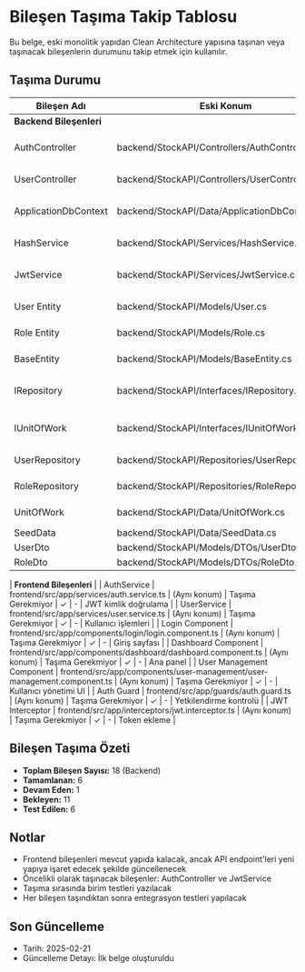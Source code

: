 # Bileşen Taşıma Takip Tablosu

Bu belge, eski monolitik yapıdan Clean Architecture yapısına taşınan veya taşınacak bileşenlerin durumunu takip etmek için kullanılır.

## Taşıma Durumu

| Bileşen Adı | Eski Konum | Yeni Konum | Durum | Test | Sorumlu | Notlar |
|-------------|------------|------------|-------|------|---------|--------|
| **Backend Bileşenleri** |
| AuthController | backend/StockAPI/Controllers/AuthController.cs | src/Stock.API/Controllers/AuthController.cs | Beklemede | - | - | JWT işlemleri ve kullanıcı yönetimi |
| UserController | backend/StockAPI/Controllers/UserController.cs | src/Stock.API/Controllers/UserController.cs | Beklemede | - | - | Kullanıcı CRUD işlemleri |
| ApplicationDbContext | backend/StockAPI/Data/ApplicationDbContext.cs | src/Stock.Infrastructure/Data/ApplicationDbContext.cs | Kısmen Taşındı | - | - | Entity yapılandırmaları devam ediyor |
| HashService | backend/StockAPI/Services/HashService.cs | src/Stock.Infrastructure/Services/HashService.cs | Beklemede | - | - | Şifre hashleme işlemleri |
| JwtService | backend/StockAPI/Services/JwtService.cs | src/Stock.Infrastructure/Services/JwtService.cs | Beklemede | - | - | Token oluşturma ve doğrulama |
| User Entity | backend/StockAPI/Models/User.cs | src/Stock.Domain/Entities/User.cs | Tamamlandı | ✓ | - | BaseEntity'den türetildi |
| Role Entity | backend/StockAPI/Models/Role.cs | src/Stock.Domain/Entities/Role.cs | Tamamlandı | ✓ | - | BaseEntity'den türetildi |
| BaseEntity | backend/StockAPI/Models/BaseEntity.cs | src/Stock.Domain/Entities/BaseEntity.cs | Tamamlandı | ✓ | - | Core entity sınıfı |
| IRepository | backend/StockAPI/Interfaces/IRepository.cs | src/Stock.Domain/Interfaces/IRepository.cs | Tamamlandı | ✓ | - | Generic repository interface |
| IUnitOfWork | backend/StockAPI/Interfaces/IUnitOfWork.cs | src/Stock.Domain/Interfaces/IUnitOfWork.cs | Tamamlandı | ✓ | - | UnitOfWork pattern interface |
| UserRepository | backend/StockAPI/Repositories/UserRepository.cs | src/Stock.Infrastructure/Data/Repositories/UserRepository.cs | Beklemede | - | - | User entity için repository |
| RoleRepository | backend/StockAPI/Repositories/RoleRepository.cs | src/Stock.Infrastructure/Data/Repositories/RoleRepository.cs | Beklemede | - | - | Role entity için repository |
| UnitOfWork | backend/StockAPI/Data/UnitOfWork.cs | src/Stock.Infrastructure/Data/UnitOfWork.cs | Taşınıyor | - | - | Transaction yönetimi |
| SeedData | backend/StockAPI/Data/SeedData.cs | src/Stock.Infrastructure/Data/SeedData.cs | Beklemede | - | - | Initial data |
| UserDto | backend/StockAPI/Models/DTOs/UserDto.cs | src/Stock.Application/Models/UserDto.cs | Tamamlandı | ✓ | - | User için DTO |
| RoleDto | backend/StockAPI/Models/DTOs/RoleDto.cs | src/Stock.Application/Models/RoleDto.cs | Tamamlandı | ✓ | - | Role için DTO |

| **Frontend Bileşenleri** |
| AuthService | frontend/src/app/services/auth.service.ts | (Aynı konum) | Taşıma Gerekmiyor | ✓ | - | JWT kimlik doğrulama |
| UserService | frontend/src/app/services/user.service.ts | (Aynı konum) | Taşıma Gerekmiyor | ✓ | - | Kullanıcı işlemleri |
| Login Component | frontend/src/app/components/login/login.component.ts | (Aynı konum) | Taşıma Gerekmiyor | ✓ | - | Giriş sayfası |
| Dashboard Component | frontend/src/app/components/dashboard/dashboard.component.ts | (Aynı konum) | Taşıma Gerekmiyor | ✓ | - | Ana panel |
| User Management Component | frontend/src/app/components/user-management/user-management.component.ts | (Aynı konum) | Taşıma Gerekmiyor | ✓ | - | Kullanıcı yönetimi UI |
| Auth Guard | frontend/src/app/guards/auth.guard.ts | (Aynı konum) | Taşıma Gerekmiyor | ✓ | - | Yetkilendirme kontrolü |
| JWT Interceptor | frontend/src/app/interceptors/jwt.interceptor.ts | (Aynı konum) | Taşıma Gerekmiyor | ✓ | - | Token ekleme |

## Bileşen Taşıma Özeti
- **Toplam Bileşen Sayısı:** 18 (Backend)
- **Tamamlanan:** 6
- **Devam Eden:** 1
- **Bekleyen:** 11
- **Test Edilen:** 6

## Notlar
- Frontend bileşenleri mevcut yapıda kalacak, ancak API endpoint'leri yeni yapıya işaret edecek şekilde güncellenecek
- Öncelikli olarak taşınacak bileşenler: AuthController ve JwtService
- Taşıma sırasında birim testleri yazılacak
- Her bileşen taşındıktan sonra entegrasyon testleri yapılacak

## Son Güncelleme
- Tarih: 2025-02-21
- Güncelleme Detayı: İlk belge oluşturuldu 